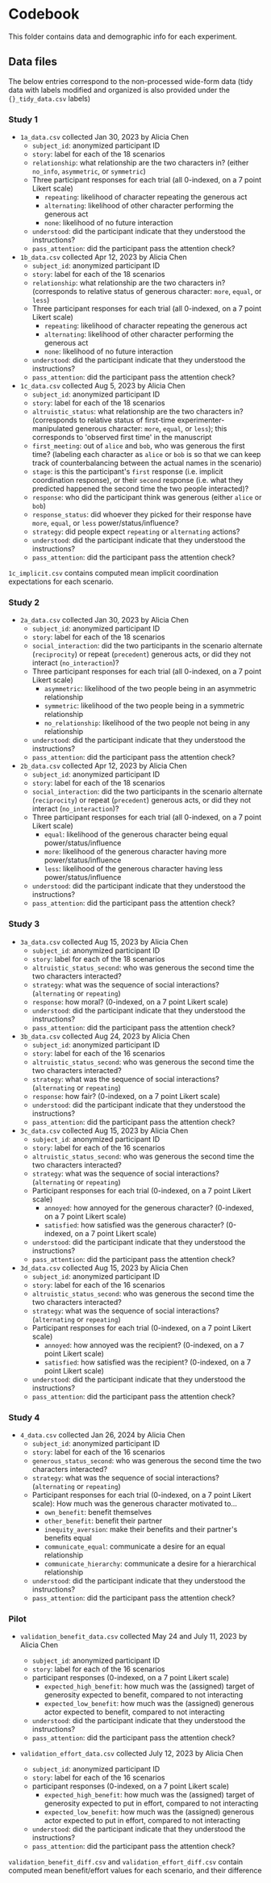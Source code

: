 # Codebook

This folder contains data and demographic info for each experiment.

## Data files

The below entries correspond to the non-processed wide-form data (tidy data with labels modified and organized is also provided under the `{}_tidy_data.csv` labels)

### Study 1

- `1a_data.csv` collected Jan 30, 2023 by Alicia Chen
    - `subject_id`: anonymized participant ID
    -  `story`: label for each of the 18 scenarios
    - `relationship`: what relationship are the two characters in? (either `no_info`, `asymmetric`, or `symmetric`)
    - Three participant responses for each trial (all 0-indexed, on a 7 point Likert scale)
        - `repeating`: likelihood of character repeating the generous act
        - `alternating`: likelihood of other character performing the generous act
        - `none`: likelihood of no future interaction
    - `understood`: did the participant indicate that they understood the instructions?
    - `pass_attention`: did the participant pass the attention check?
- `1b_data.csv` collected Apr 12, 2023 by Alicia Chen
    - `subject_id`: anonymized participant ID
    -  `story`: label for each of the 18 scenarios
    - `relationship`: what relationship are the two characters in? (corresponds to relative status of generous character: `more`, `equal`, or `less`)
    - Three participant responses for each trial (all 0-indexed, on a 7 point Likert scale)
        - `repeating`: likelihood of character repeating the generous act
        - `alternating`: likelihood of other character performing the generous act
        - `none`: likelihood of no future interaction
    - `understood`: did the participant indicate that they understood the instructions?
    - `pass_attention`: did the participant pass the attention check?
- `1c_data.csv` collected Aug 5, 2023 by Alicia Chen
    - `subject_id`: anonymized participant ID
    -  `story`: label for each of the 18 scenarios
    - `altruistic_status`: what relationship are the two characters in? (corresponds to relative status of first-time experimenter-manipulated generous character: `more`, `equal`, or `less`); this corresponds to 'observed first time' in the manuscript
    - `first_meeting`: out of `alice` and `bob`, who was generous the first time? (labeling each character as `alice` or `bob` is so that we can keep track of counterbalancing between the actual names in the scenario)
    - `stage`: is this the participant's `first` response (i.e. implicit coordination response), or their `second` response (i.e. what they predicted happened the second time the two people interacted)?
    - `response`: who did the participant think was generous (either `alice` or `bob`)
    - `response_status`: did whoever they picked for their response have `more`, `equal`, or `less` power/status/influence?
    - `strategy`: did people expect `repeating` or `alternating` actions?
    - `understood`: did the participant indicate that they understood the instructions?
    - `pass_attention`: did the participant pass the attention check?

`1c_implicit.csv` contains computed mean implicit coordination expectations for each scenario.

### Study 2

- `2a_data.csv` collected Jan 30, 2023 by Alicia Chen
    - `subject_id`: anonymized participant ID
    -  `story`: label for each of the 18 scenarios
    - `social_interaction`: did the two participants in the scenario alternate (`reciprocity`) or repeat (`precedent`) generous acts, or did they not interact (`no_interaction`)?
    - Three participant responses for each trial (all 0-indexed, on a 7 point Likert scale)
        - `asymmetric`: likelihood of the two people being in an asymmetric relationship
        - `symmetric`: likelihood of the two people being in a symmetric relationship
        - `no_relationship`: likelihood of the two people not being in any relationship
    - `understood`: did the participant indicate that they understood the instructions?
    - `pass_attention`: did the participant pass the attention check?
- `2b_data.csv` collected Apr 12, 2023 by Alicia Chen
    - `subject_id`: anonymized participant ID
    -  `story`: label for each of the 18 scenarios
    - `social_interaction`: did the two participants in the scenario alternate (`reciprocity`) or repeat (`precedent`) generous acts, or did they not interact (`no_interaction`)?
    - Three participant responses for each trial (all 0-indexed, on a 7 point Likert scale)
        - `equal`: likelihood of the generous character being equal power/status/influence
        - `more`: likelihood of the generous character having more power/status/influence
        - `less`: likelihood of the generous character having less power/status/influence
    - `understood`: did the participant indicate that they understood the instructions?
    - `pass_attention`: did the participant pass the attention check?

### Study 3

- `3a_data.csv` collected Aug 15, 2023 by Alicia Chen
    - `subject_id`: anonymized participant ID
    -  `story`: label for each of the 18 scenarios
    - `altruistic_status_second`: who was generous the second time the two characters interacted?
    - `strategy`: what was the sequence of social interactions? (`alternating` or `repeating`)
    - `response`: how moral? (0-indexed, on a 7 point Likert scale)
    - `understood`: did the participant indicate that they understood the instructions?
    - `pass_attention`: did the participant pass the attention check?
- `3b_data.csv` collected Aug 24, 2023 by Alicia Chen
    - `subject_id`: anonymized participant ID
    -  `story`: label for each of the 16 scenarios
    - `altruistic_status_second`: who was generous the second time the two characters interacted?
    - `strategy`: what was the sequence of social interactions? (`alternating` or `repeating`)
    - `response`: how fair? (0-indexed, on a 7 point Likert scale)
    - `understood`: did the participant indicate that they understood the instructions?
    - `pass_attention`: did the participant pass the attention check?
- `3c_data.csv` collected Aug 15, 2023 by Alicia Chen
    - `subject_id`: anonymized participant ID
    -  `story`: label for each of the 16 scenarios
    - `altruistic_status_second`: who was generous the second time the two characters interacted?
    - `strategy`: what was the sequence of social interactions? (`alternating` or `repeating`)
    - Participant responses for each trial (0-indexed, on a 7 point Likert scale)
        - `annoyed`: how annoyed for the generous character? (0-indexed, on a 7 point Likert scale)
        - `satisfied`: how satisfied was the generous character? (0-indexed, on a 7 point Likert scale)
    - `understood`: did the participant indicate that they understood the instructions?
    - `pass_attention`: did the participant pass the attention check?
- `3d_data.csv` collected Aug 15, 2023 by Alicia Chen
    - `subject_id`: anonymized participant ID
    -  `story`: label for each of the 16 scenarios
    - `altruistic_status_second`: who was generous the second time the two characters interacted?
    - `strategy`: what was the sequence of social interactions? (`alternating` or `repeating`)
    - Participant responses for each trial (0-indexed, on a 7 point Likert scale)
        - `annoyed`: how annoyed was the recipient? (0-indexed, on a 7 point Likert scale)
        - `satisfied`: how satisfied was the recipient? (0-indexed, on a 7 point Likert scale)
    - `understood`: did the participant indicate that they understood the instructions?
    - `pass_attention`: did the participant pass the attention check?

### Study 4

- `4_data.csv` collected Jan 26, 2024 by Alicia Chen
    - `subject_id`: anonymized participant ID
    -  `story`: label for each of the 16 scenarios
    - `generous_status_second`: who was generous the second time the two characters interacted?
    - `strategy`: what was the sequence of social interactions? (`alternating` or `repeating`)
    - Participant responses for each trial (0-indexed, on a 7 point Likert scale): How much was the generous character motivated to...
        - `own_benefit`: benefit themselves
        - `other_benefit`: benefit their partner
        - `inequity_aversion`: make their benefits and their partner's benefits equal
        - `communicate_equal`: communicate a desire for an equal relationship
        - `communicate_hierarchy`: communicate a desire for a hierarchical relationship
    - `understood`: did the participant indicate that they understood the instructions?
    - `pass_attention`: did the participant pass the attention check?

### Pilot

- `validation_benefit_data.csv` collected May 24 and July 11, 2023 by Alicia Chen
    - `subject_id`: anonymized participant ID
    -  `story`: label for each of the 16 scenarios
    - participant responses (0-indexed, on a 7 point Likert scale)
        - `expected_high_benefit`: how much was the (assigned) target of generosity expected to benefit, compared to not interacting
        - `expected_low_benefit`: how much was the (assigned) generous actor expected to benefit, compared to not interacting
    - `understood`: did the participant indicate that they understood the instructions?
    - `pass_attention`: did the participant pass the attention check?

- `validation_effort_data.csv` collected July 12, 2023 by Alicia Chen
    - `subject_id`: anonymized participant ID
    -  `story`: label for each of the 16 scenarios
    - participant responses (0-indexed, on a 7 point Likert scale)
        - `expected_high_benefit`: how much was the (assigned) target of generosity expected to put in effort, compared to not interacting
        - `expected_low_benefit`: how much was the (assigned) generous actor expected to put in effort, compared to not interacting
    - `understood`: did the participant indicate that they understood the instructions?
    - `pass_attention`: did the participant pass the attention check?

`validation_benefit_diff.csv` and `validation_effort_diff.csv` contain computed mean benefit/effort values for each scenario, and their difference